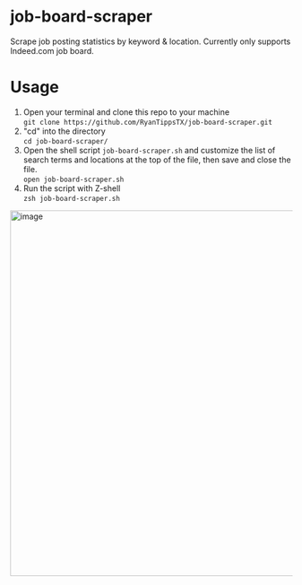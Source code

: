 # job-board-scraper
Scrape job posting statistics by keyword &amp; location.
Currently only supports Indeed.com job board.

# Usage
1. Open your terminal and clone this repo to your machine  
```git clone https://github.com/RyanTippsTX/job-board-scraper.git```  
2. "cd" into the directory  
```cd job-board-scraper/```  
3. Open the shell script ```job-board-scraper.sh``` and customize the list of search terms and locations at the top of the file, then save and close the file.  
```open job-board-scraper.sh```  
4. Run the script with Z-shell  
```zsh job-board-scraper.sh```  
<img width="652" alt="image" src="https://user-images.githubusercontent.com/89077432/163337787-5512878a-c719-418b-9db4-135655c1f010.png">  
